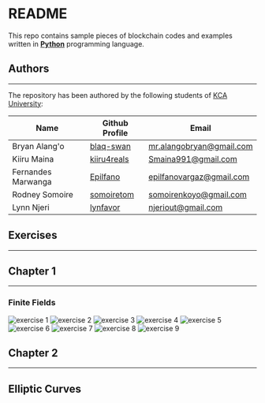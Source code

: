<!-- Readme About the Repository-->
# README

This repo contains sample pieces of blockchain codes and examples written in **[Python](https://www.python.org/ "Python Language")** programming language.

## Authors
___
The repository has been authored by the following students of [KCA University](https://www.kca.ac.ke/ "KCA University"):

| Name				| Github Profile											 | Email							|
|-------------------| -----------------------------------------------------------|----------------------------------|
|Bryan Alang'o		| [blaq-swan](https://github.com/blaq-swan "blaq-swan")		 | mr.alangobryan@gmail.com
|Kiiru Maina		| [kiiru4reals](https://github.com/kiiru4reals "kiiru4reals")| Smaina991@gmail.com				|
|Fernandes Marwanga	| [Epilfano](https://github.com/Epilfano "Epilfano")		 | epilfanovargaz@gmail.com			|
|Rodney Somoire		| [somoiretom](https://github.com/somoiretom "somoiretom")	 | somoirenkoyo@gmail.com			|
|Lynn Njeri			| [lynfavor](https://github.com/lynfavor "lynfavor") 		 | njeriout@gmail.com				|

## Exercises
___

## Chapter 1
___
### Finite Fields
![exercise 1](/Blockchain/bitcoin-blockchain-with-python/Finite%20Fields/Files/ex_1.png "Exercise 1")
![exercise 2](/Blockchain/bitcoin-blockchain-with-python/Finite%20Fields/Files/ex_2.png "Exercise 2")
![exercise 3](/Blockchain/bitcoin-blockchain-with-python/Finite%20Fields/Files/ex_3.png "Exercise 3")
![exercise 4](/Blockchain/bitcoin-blockchain-with-python/Finite%20Fields/Files/ex_4.png "Exercise 4")
![exercise 5](/Blockchain/bitcoin-blockchain-with-python/Finite%20Fields/Files/ex_5.png "Exercise 5")
![exercise 6](/Blockchain/bitcoin-blockchain-with-python/Finite%20Fields/Files/ex_6.png "Exercise 6")
![exercise 7](/Blockchain/bitcoin-blockchain-with-python/Finite%20Fields/Files/ex_7.png "Exercise 7")
![exercise 8](/Blockchain/bitcoin-blockchain-with-python/Finite%20Fields/Files/ex_8.png "Exercise 8")
![exercise 9](/Blockchain/bitcoin-blockchain-with-python/Finite%20Fields/Files/ex_8.png "Exercise 9")

## Chapter 2
___

## Elliptic Curves
